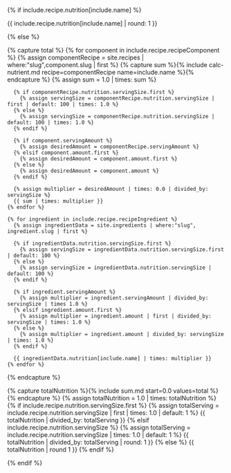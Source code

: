{% if include.recipe.nutrition[include.name] %}

  {{ include.recipe.nutrition[include.name] | round: 1 }}

{% else %}

  {% capture total %}
    {% for component in include.recipe.recipeComponent %}
      {% assign componentRecipe = site.recipes | where:"slug",component.slug | first %}
      {% capture sum %}{% include calc-nutrient.md recipe=componentRecipe name=include.name %}{% endcapture %}
      {% assign sum = 1.0 | times: sum %}

      {% if componentRecipe.nutrition.servingSize.first %}
        {% assign servingSize = componentRecipe.nutrition.servingSize | first | default: 100 | times: 1.0 %}
      {% else %}
        {% assign servingSize = componentRecipe.nutrition.servingSize | default: 100 | times: 1.0 %}
      {% endif %}

      {% if component.servingAmount %}
        {% assign desiredAmount = componentRecipe.servingAmount %}
      {% elsif component.amount.first %}
        {% assign desiredAmount = component.amount.first %}
      {% else %}
        {% assign desiredAmount = component.amount %}
      {% endif %}

      {% assign multiplier = desiredAmount | times: 0.0 | divided_by: servingSize %}
      {{ sum | times: multiplier }}
    {% endfor %}

    {% for ingredient in include.recipe.recipeIngredient %}
      {% assign ingredientData = site.ingredients | where:"slug", ingredient.slug | first %}

      {% if ingredientData.nutrition.servingSize.first %}
        {% assign servingSize = ingredientData.nutrition.servingSize.first | default: 100 %}
      {% else %}
        {% assign servingSize = ingredientData.nutrition.servingSize | default: 100 %}
      {% endif %}
  
      {% if ingredient.servingAmount %}
        {% assign multiplier = ingredient.servingAmount | divided_by: servingSize | times 1.0 %}
      {% elsif ingredient.amount.first %}
        {% assign multiplier = ingredient.amount | first | divided_by: servingSize | times: 1.0 %}
      {% else %}
        {% assign multiplier = ingredient.amount | divided_by: servingSize | times: 1.0 %}
      {% endif %}

      {{ ingredientData.nutrition[include.name] | times: multiplier }}
    {% endfor %}
  {% endcapture %}

  {% capture totalNutrition %}{% include sum.md start=0.0 values=total %}{% endcapture %}
  {% assign totalNutrition = 1.0 | times: totalNutrition %}
  {% if include.recipe.nutrition.servingSize.first %}
    {% assign totalServing = include.recipe.nutrition.servingSize | first | times: 1.0 | default: 1 %}
    {{ totalNutrition | divided_by: totalServing }}
  {% elsif include.recipe.nutrition.servingSize %}
    {% assign totalServing = include.recipe.nutrition.servingSize | times: 1.0 | default: 1 %}
    {{ totalNutrition | divided_by: totalServing | round: 1 }}
  {% else %}
    {{ totalNutrition | round 1 }}
  {% endif %}

{% endif %}
